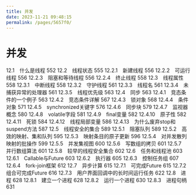 ```yaml
---
title: 并发
date: 2023-11-21 09:48:15
permalink: /pages/5657f0/
---
```

# 并发

12.1　什么是线程 552
12.2　线程状态 555
12.2.1　新建线程 556
12.2.2　可运行线程 556
12.2.3　阻塞和等待线程 556
12.2.4　终止线程 558
12.3　线程属性 558
12.3.1　中断线程 558
12.3.2　守护线程 561
12.3.3　线程名 561
12.3.4　未捕获异常的处理器 561
12.3.5　线程优先级 563
12.4　同步 563
12.4.1　竞态条件的一个例子 563
12.4.2　竞态条件详解 567
12.4.3　锁对象 568
12.4.4　条件对象 571
12.4.5　synchronized关键字 576
12.4.6　同步块 579
12.4.7　监视器概念 580
12.4.8　volatile字段 581
12.4.9　final变量 582
12.4.10　原子性 582
12.4.11　死锁 584
12.4.12　线程局部变量 586
12.4.13　为什么废弃stop和suspend方法 587
12.5　线程安全的集合 589
12.5.1　阻塞队列 589
12.5.2　高效的映射、集和队列 595
12.5.3　映射条目的原子更新 596
12.5.4　对并发散列映射的批操作 599
12.5.5　并发集视图 600
12.5.6　写数组的拷贝 601
12.5.7　并行数组算法 601
12.5.8　较早的线程安全集合 602
12.6　任务和线程池 603
12.6.1　Callable与Future 603
12.6.2　执行器 605
12.6.3　控制任务组 607
12.6.4　fork-join框架 612
12.7　异步计算 615
12.7.1　可完成Future 615
12.7.2　组合可完成Future 616
12.7.3　用户界面回调中的长时间运行任务 622
12.8　进程 628
12.8.1　建立一个进程 628
12.8.2　运行一个进程 630
12.8.3　进程句柄 631